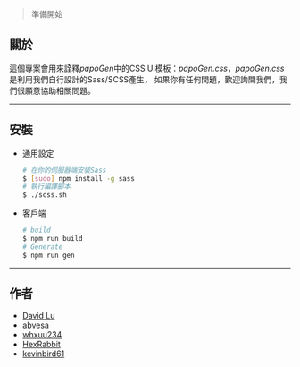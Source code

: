 > 準備開始

## 關於

這個專案會用來詮釋*papoGen*中的CSS UI模板：*papoGen.css*，*papoGen.css*是利用我們自行設計的Sass/SCSS產生， 如果你有任何問題，歡迎詢問我們，我們很願意協助相關問題。

---
## 安裝

* 通用設定
    ```bash
    # 在你的伺服器端安裝Sass
    $ [sudo] npm install -g sass
    # 執行編譯腳本
    $ ./scss.sh
    ```
* 客戶端
    ```bash
    # build
    $ npm run build
    # Generate
    $ npm run gen
    ```

---
## 作者

* [David Lu](https://github.com/yungshenglu)
* [abvesa](https://github.com/abvesa)
* [whxuu234](https://github.com/whxuu234)
* [HexRabbit](https://github.com/HexRabbit)
* [kevinbird61](https://github.com/kevinbird61)

